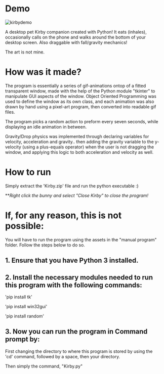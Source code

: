 # Demo


![kirbydemo](https://github.com/90shree/desktop-pet-kirby/assets/163702108/0289efcd-16c6-493b-b3c7-f33fc0076966)

A desktop pet Kirby companion created with Python! It eats (inhales), occasionally calls on the phone and walks around the bottom of your desktop screen.
Also draggable with fall/gravity mechanics!

The art is not mine. 

# How was it made?
The program is essentially a series of gif-animations ontop of a fitted transparent window, made with the help of the Python module "tkinter" to manipulate GUI aspects of the window. Object Oriented Programming was used to define the window as its own class, and each animation was also drawn by hand using a pixel-art program, then converted into readable gif files. 

The program picks a random action to preform every seven seconds, while displaying an idle animation in between. 

Gravity/Drop physics was implemented through declaring variables for velocity, acceleration and gravity.. then adding the gravity variable to the y-velocity (using a plus-equals operator) when the user is not dragging the window, and applying this logic to both acceleration and velocity as well.



# How to run
Simply extract the 'Kirby.zip' file and run the python executable :)

***Right click the bunny and select "Close Kirby" to close the program!*

# If, for any reason, this is not possible:

You will have to run the program using the assets in the "manual program" folder. Follow the steps below to do so.

## 1. Ensure that you have Python 3 installed.

## 2. Install the necessary modules needed to run this program with the following commands:

'pip install tk'

'pip install win32gui'

'pip install random'

## 3. Now you can run the program in Command prompt by:

First changing the directory to where this program is stored by using the 'cd' command, followed by a space, then your directory.

Then simply the command, "Kirby.py"
